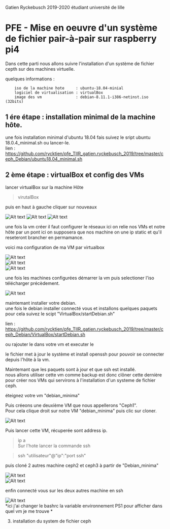 Gatien Ryckebusch 2019-2020 étudiant université de lille

# PFE - Mise en oeuvre d'un système de fichier pair-à-pair sur raspberry pi4

Dans cette parti nous allons suivre l'installation d'un système de fichier cepth sur des machines virtuelle.

quelques informations :


		iso de la machine hote     : ubuntu-18.04-minial
		logiciel de virtualisation : virtualBox
		image des vm               : debian-8.11.1-i386-netinst.iso  (32bits)


## 1 ére étape : installation minimal de la machine hôte. 

une fois installation minimal d'ubuntu 18.04 fais suivez le sript ubuntu 18.0.4_minimal.sh ou lancer-le.  
lien : https://github.com/rycktien/pfe_TIIR_gatien.ryckebusch_2019/tree/master/ceph_Debian/ubuntu18.04_minimal.sh
 

## 2 ème étape : virtualBox et config des VMs

lancer virtualBox sur la machine Hôte

> virutalBox

puis en haut à gauche cliquer sur nouveaux

![Alt text](VirtualBox/commencement/newVM1.png)
![Alt text](VirtualBox/commencement/newVM2.png)
![Alt text](VirtualBox/commencement/newVM3.png)


une fois la vm créer il faut configurer le réseaux ici on relie
nos VMs et notre hôte par un pont ici on supposera que nos machine on une ip static et qu'il reseteront brancher en permamance.  

voici ma configuration de ma VM par virtualbox

![Alt text](VirtualBox/config/VirtualBox_Config_affichage.png)  
![Alt text](VirtualBox/config/VirtualBox_Config_reseaux.png)  
![Alt text](VirtualBox/config/VirtualBox_Config_system.png)  
	
une fois les machines configurées démarrer la vm puis selectioner l'iso télécharger précèdement.

![Alt text](VirtualBox/commencement/newVM4.png)  

maintemant installer votre debian.  
une fois le debian installer connecté vous et installons quelques paquets pour cela suivez le scipt 
"VirtualBox/startDebian.sh"  
   
lien : https://github.com/rycktien/pfe_TIIR_gatien.ryckebusch_2019/tree/master/ceph_Debian/VirtualBox/startDebian.sh  

ou rajouter le dans votre vm et executer le   

le fichier met à jour le système et install openssh pour pouvoir se connecter depuis l'hôte à la vm.  


Maintemant que les paquets sont à jour et que ssh est installé.  
nous allons utiliser cette vm comme backup est donc clôner cette dernière pour créer nos VMs qui servirons à l'installation
d'un systeme de fichier ceph.   

éteignez votre vm "debian_minima"  

Puis créeons une deuxième VM que nous appellerons "Ceph1".  
Pour cela clique droit sur notre VM "debian_minima" puis clic sur cloner.  

![Alt text](VirtualBox/clone/menu.png)  

Puis lancer cette VM, récuperée sont address ip.  
> ip a  
Sur l'hote lancer la commande ssh  

> ssh "utilisateur"@"ip":"port ssh"  

puis cloné 2 autres machine ceph2 et ceph3 à partir de "Debian_minima"

![Alt text](VirtualBox/clone/VMs.png)  
![Alt text](VirtualBox/clone/lauch.png)  

enfin connecté vous sur les deux autres machine en ssh

![Alt text](VirtualBox/clone/configAllcontrol.png)  
*ici j'ai changer le bashrc la variable environnement PS1 pour afficher dans quel vm je me trouve *


3) installation du system de fichier ceph



